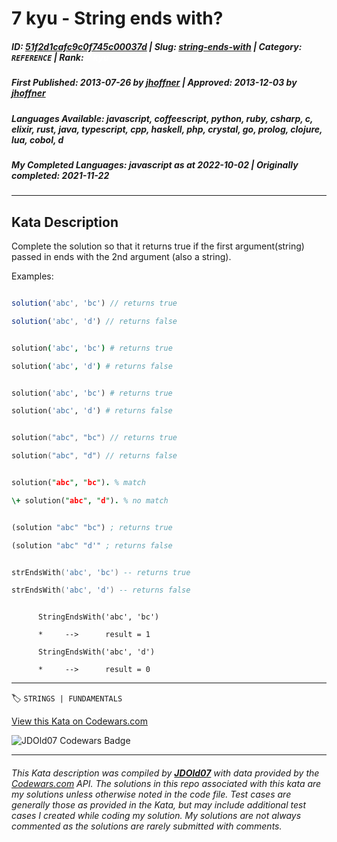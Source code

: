 # 7 kyu - String ends with?

##### **ID**: [51f2d1cafc9c0f745c00037d](https://www.codewars.com/kata/51f2d1cafc9c0f745c00037d) | **Slug**: [string-ends-with](https://www.codewars.com/kata/51f2d1cafc9c0f745c00037d) | **Category**: `REFERENCE` | **Rank**: <span style="color:white">7 kyu</span>

##### **First Published**: 2013-07-26 ***by*** [jhoffner](https://www.codewars.com/users/jhoffner) | **Approved**: 2013-12-03 ***by*** [jhoffner](https://www.codewars.com/users/jhoffner)

##### **Languages Available**: javascript, coffeescript, python, ruby, csharp, c, elixir, rust, java, typescript, cpp, haskell, php, crystal, go, prolog, clojure, lua, cobol, d

##### **My Completed Languages**: javascript ***as at*** 2022-10-02 | **Originally completed**: 2021-11-22

---

## Kata Description


Complete the solution so that it returns true if the first argument(string) passed in ends with the 2nd argument (also a string). 



Examples:



```javascript

solution('abc', 'bc') // returns true

solution('abc', 'd') // returns false

```

```coffeescript

solution('abc', 'bc') # returns true

solution('abc', 'd') # returns false

```

```python

solution('abc', 'bc') # returns true

solution('abc', 'd') # returns false

```

```go

solution("abc", "bc") // returns true

solution("abc", "d") // returns false

```

```prolog

solution("abc", "bc"). % match

\+ solution("abc", "d"). % no match

```

```clojure

(solution "abc" "bc") ; returns true

(solution "abc" "d'" ; returns false

```

```lua

strEndsWith('abc', 'bc') -- returns true

strEndsWith('abc', 'd') -- returns false

```

```cobol

      StringEndsWith('abc', 'bc')

      *     -->      result = 1

      StringEndsWith('abc', 'd')

      *     -->      result = 0

```



---


🏷 `STRINGS | FUNDAMENTALS`


[View this Kata on Codewars.com](https://www.codewars.com/kata/51f2d1cafc9c0f745c00037d)

![](https://www.codewars.com/users/jdold07/badges/large "JDOld07 Codewars Badge")

---

###### *This Kata description was compiled by [**JDOld07**](https://tpstech.dev) with data provided by the [Codewars.com](https://www.codewars.com) API.  The solutions in this repo associated with this kata are my solutions unless otherwise noted in the code file.  Test cases are generally those as provided in the Kata, but may include additional test cases I created while coding my solution.  My solutions are not always commented as the solutions are rarely submitted with comments.*
